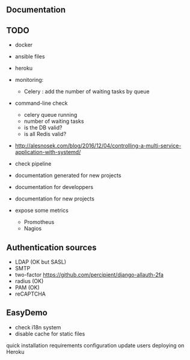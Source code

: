Documentation
-------------

TODO
----

  * docker
  * ansible files
  * heroku
  * monitoring:
    * Celery : add the number of waiting tasks by queue
  * command-line check
    * celery queue running
    * number of waiting tasks
    * is the DB valid?
    * is all Redis valid?

  * http://alesnosek.com/blog/2016/12/04/controlling-a-multi-service-application-with-systemd/
  * check pipeline
  * documentation generated for new projects
  * documentation for developpers
  * documentation for new projects

  * expose some metrics
    * Promotheus
    * Nagios

Authentication sources
----------------------

  * LDAP (OK but SASL)
  * SMTP
  * two-factor https://github.com/percipient/django-allauth-2fa
  * radius (OK)
  * PAM (OK)
  * reCAPTCHA

EasyDemo
--------

  * check i18n system
  * disable cache for static files

quick installation
requirements
configuration
update
users
deploying on Heroku

